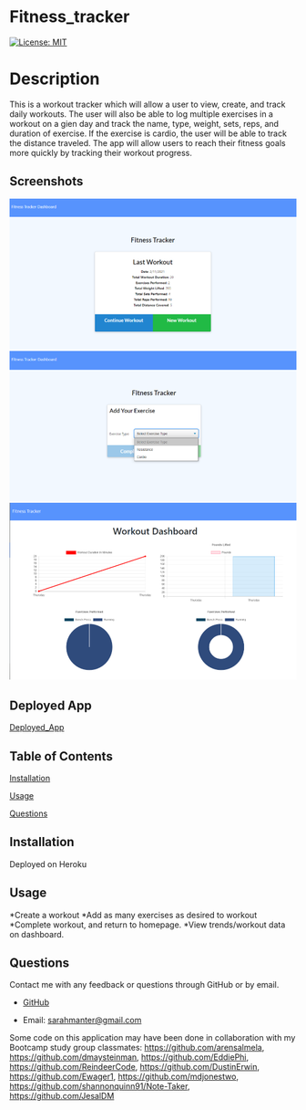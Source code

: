 # Fitness_tracker

[![License: MIT](https://img.shields.io/badge/License-MIT-yellow.svg)](https://opensource.org/licenses/${data.projectLicense})

# Description

<!-- Some wording taken from instructions readme -->

This is a workout tracker which will allow a user to view, create, and track daily workouts. The user will also be able to log multiple exercises in a workout on a gien day and track the name, type, weight, sets, reps, and duration of exercise. If the exercise is cardio, the user will be able to track the distance traveled. The app will allow users to reach their fitness goals more quickly by tracking their workout progress.

## Screenshots

![Fit_Tracker_Homepage](./public/assets/fitTrackerScreenshot1.png)
![Fit_Tracker_Add_Workout](./public/assets/fitTrackerScreenshot2.png)
![Fit_Tracker_Dashboard](./public/assets/fitTrackerScreenshot3.png)

## Deployed App

[Deployed_App](https://smanter82-fitness-tracker-app.herokuapp.com/?id=6025ef756384540015751e41)

## Table of Contents

[Installation](#Installation)

[Usage](#Usage)

[Questions](#Questions)

## Installation

Deployed on Heroku

## Usage

*Create a workout
*Add as many exercises as desired to workout
*Complete workout, and return to homepage.
*View trends/workout data on dashboard.

## Questions

Contact me with any feedback or questions through GitHub or by email.

- [GitHub](https://github.com/smanter82)

- Email: sarahmanter@gmail.com

Some code on this application may have been done in collaboration with my Bootcamp study group classmates: https://github.com/arensalmela, https://github.com/dmaysteinman, https://github.com/EddiePhi, https://github.com/ReindeerCode, https://github.com/DustinErwin, https://github.com/Ewager1, https://github.com/mdjonestwo, https://github.com/shannonquinn91/Note-Taker, https://github.com/JesalDM
